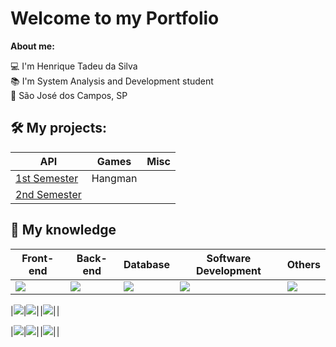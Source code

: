 # Welcome to my Portfolio

**About me:**

💻 I'm Henrique Tadeu da Silva <br/>
📚 I'm System Analysis and Development student <br/>
🏡 São José dos Campos, SP <br/>

## 🛠 My projects:

|API|Games|Misc|
|---|---|---|
|[1st Semester](https://github.com/CodeDontBlow/Scrum-Tutor)|Hangman||
|[2nd Semester](https://github.com/CodeDontBlow/DocEye)|||

## 📖 My knowledge

|Front-end|Back-end|Database|Software Development|Others|
|---|---|---|---|---|
|<img src="https://img.shields.io/badge/HTML5-E34F26?style=for-the-badge&logo=html5&logoColor=white">|<img src="https://img.shields.io/badge/Python-FFD43B?style=for-the-badge&logo=python&logoColor=blue">|<img src="https://img.shields.io/badge/MySQL-005C84?style=for-the-badge&logo=mysql&logoColor=white">|<img src="https://img.shields.io/badge/C-00599C?style=for-the-badge&logo=c&logoColor=white">|<img src="https://img.shields.io/badge/Microsoft_Office-D83B01?style=for-the-badge&logo=microsoft-office&logoColor=white">|

|<img src="https://img.shields.io/badge/CSS3-1572B6?style=for-the-badge&logo=css3&logoColor=white">|<img src="https://img.shields.io/badge/React-20232A?style=for-the-badge&logo=react&logoColor=61DAFB">|$\!$|<img src="	https://img.shields.io/badge/C%2B%2B-00599C?style=for-the-badge&logo=c%2B%2B&logoColor=white">|$\!$|


|<img src="https://img.shields.io/badge/Bootstrap-563D7C?style=for-the-badge&logo=bootstrap&logoColor=white">|<img src="https://img.shields.io/badge/JavaScript-323330?style=for-the-badge&logo=javascript&logoColor=F7DF1E">|$\!$|<img src="https://img.shields.io/badge/C%2B%2B-00599C?style=for-the-badge&logo=c%2B%2B&logoColor=white">|$\!$|

